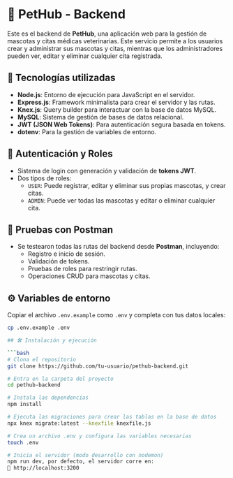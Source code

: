 # 🐾 PetHub - Backend

Este es el backend de **PetHub**, una aplicación web para la gestión de mascotas y citas médicas veterinarias. Este servicio permite a los usuarios crear y administrar sus mascotas y citas, mientras que los administradores pueden ver, editar y eliminar cualquier cita registrada.

## 🚀 Tecnologías utilizadas

- **Node.js**: Entorno de ejecución para JavaScript en el servidor.
- **Express.js**: Framework minimalista para crear el servidor y las rutas.
- **Knex.js**: Query builder para interactuar con la base de datos MySQL.
- **MySQL**: Sistema de gestión de bases de datos relacional.
- **JWT (JSON Web Tokens)**: Para autenticación segura basada en tokens.
- **dotenv**: Para la gestión de variables de entorno.

## 🔐 Autenticación y Roles

- Sistema de login con generación y validación de **tokens JWT**.
- Dos tipos de roles:
  - `USER`: Puede registrar, editar y eliminar sus propias mascotas, y crear citas.
  - `ADMIN`: Puede ver todas las mascotas y editar o eliminar cualquier cita.

## 🧪 Pruebas con Postman

- Se testearon todas las rutas del backend desde **Postman**, incluyendo:
  - Registro e inicio de sesión.
  - Validación de tokens.
  - Pruebas de roles para restringir rutas.
  - Operaciones CRUD para mascotas y citas.

## ⚙️ Variables de entorno

Copiar el archivo `.env.example` como `.env` y completa con tus datos locales:

```bash
cp .env.example .env

## 🛠 Instalación y ejecución

```bash
# Clona el repositorio
git clone https://github.com/tu-usuario/pethub-backend.git

# Entra en la carpeta del proyecto
cd pethub-backend

# Instala las dependencias
npm install

# Ejecuta las migraciones para crear las tablas en la base de datos
npx knex migrate:latest --knexfile knexfile.js

# Crea un archivo .env y configura las variables necesarias
touch .env

# Inicia el servidor (modo desarrollo con nodemon)
npm run dev, por defecto, el servidor corre en:
📍 http://localhost:3200
